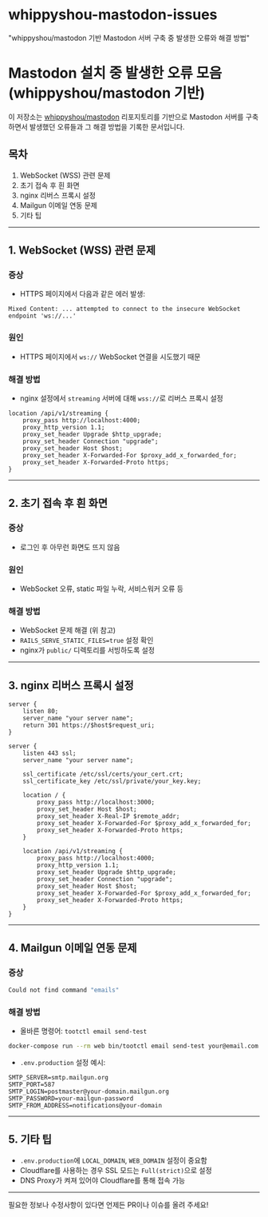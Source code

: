 # whippyshou-mastodon-issues
"whippyshou/mastodon 기반 Mastodon 서버 구축 중 발생한 오류와 해결 방법"

# Mastodon 설치 중 발생한 오류 모음 (whippyshou/mastodon 기반)

이 저장소는 [whippyshou/mastodon](https://github.com/whippyshou/mastodon) 리포지토리를 기반으로 Mastodon 서버를 구축하면서 발생했던 오류들과 그 해결 방법을 기록한 문서입니다.

## 목차

1. WebSocket (WSS) 관련 문제
2. 초기 접속 후 흰 화면
3. nginx 리버스 프록시 설정
4. Mailgun 이메일 연동 문제
5. 기타 팁

---

## 1. WebSocket (WSS) 관련 문제

### 증상

- HTTPS 페이지에서 다음과 같은 에러 발생:

```
Mixed Content: ... attempted to connect to the insecure WebSocket endpoint 'ws://...'
```

### 원인

- HTTPS 페이지에서 `ws://` WebSocket 연결을 시도했기 때문

### 해결 방법

- nginx 설정에서 `streaming` 서버에 대해 `wss://`로 리버스 프록시 설정

```nginx
location /api/v1/streaming {
    proxy_pass http://localhost:4000;
    proxy_http_version 1.1;
    proxy_set_header Upgrade $http_upgrade;
    proxy_set_header Connection "upgrade";
    proxy_set_header Host $host;
    proxy_set_header X-Forwarded-For $proxy_add_x_forwarded_for;
    proxy_set_header X-Forwarded-Proto https;
}
```

---

## 2. 초기 접속 후 흰 화면

### 증상

- 로그인 후 아무런 화면도 뜨지 않음

### 원인

- WebSocket 오류, static 파일 누락, 서비스워커 오류 등

### 해결 방법

- WebSocket 문제 해결 (위 참고)
- `RAILS_SERVE_STATIC_FILES=true` 설정 확인
- nginx가 `public/` 디렉토리를 서빙하도록 설정

---

## 3. nginx 리버스 프록시 설정

```nginx
server {
    listen 80;
    server_name "your server name";
    return 301 https://$host$request_uri;
}

server {
    listen 443 ssl;
    server_name "your server name";

    ssl_certificate /etc/ssl/certs/your_cert.crt;
    ssl_certificate_key /etc/ssl/private/your_key.key;

    location / {
        proxy_pass http://localhost:3000;
        proxy_set_header Host $host;
        proxy_set_header X-Real-IP $remote_addr;
        proxy_set_header X-Forwarded-For $proxy_add_x_forwarded_for;
        proxy_set_header X-Forwarded-Proto https;
    }

    location /api/v1/streaming {
        proxy_pass http://localhost:4000;
        proxy_http_version 1.1;
        proxy_set_header Upgrade $http_upgrade;
        proxy_set_header Connection "upgrade";
        proxy_set_header Host $host;
        proxy_set_header X-Forwarded-For $proxy_add_x_forwarded_for;
        proxy_set_header X-Forwarded-Proto https;
    }
}
```

---

## 4. Mailgun 이메일 연동 문제

### 증상

```bash
Could not find command "emails"
```

### 해결 방법

- 올바른 명령어: `tootctl email send-test`

```bash
docker-compose run --rm web bin/tootctl email send-test your@email.com
```

- `.env.production` 설정 예시:

```
SMTP_SERVER=smtp.mailgun.org
SMTP_PORT=587
SMTP_LOGIN=postmaster@your-domain.mailgun.org
SMTP_PASSWORD=your-mailgun-password
SMTP_FROM_ADDRESS=notifications@your-domain
```

---

## 5. 기타 팁

- `.env.production`에 `LOCAL_DOMAIN`, `WEB_DOMAIN` 설정이 중요함
- Cloudflare를 사용하는 경우 SSL 모드는 `Full(strict)`으로 설정
- DNS Proxy가 켜져 있어야 Cloudflare를 통해 접속 가능

---

필요한 정보나 수정사항이 있다면 언제든 PR이나 이슈를 올려 주세요!

